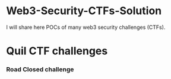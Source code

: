 # Web3-Security-CTFs-Solution
I will share here POCs of many web3 security challenges (CTFs).
# Quil CTF challenges
### Road Closed challenge
